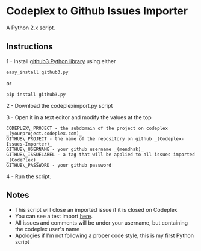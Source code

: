 # Codeplex to Github Issues Importer

A Python 2.x script.

## Instructions

1 - Install [github3 Python library](https://github.com/sigmavirus24/github3.py) using either 
    
    easy_install github3.py 

or

    pip install github3.py

2 - Download the codepleximport.py script

3 - Open it in a text editor and modify the values at the top


    CODEPLEX\_PROJECT - the subdomain of the project on codeplex _(yourproject.codeplex.com)_
    GITHUB\_PROJECT - the name of the repository on github _(Codeplex-Issues-Importer)_
    GITHUB\_USERNAME - your github username _(mendhak)_
    GITHUB\_ISSUELABEL - a tag that will be applied to all issues imported _(CodePlex)_
    GITHUB\_PASSWORD - your github password


4 - Run the script.


## Notes

* This script will close an imported issue if it is closed on Codeplex
* You can see a test import [here](https://github.com/mendhak/Codeplex-Issues-Importer/issues?sort=created&direction=desc&state=closed&page=1). 
* All issues and comments will be under your username, but containing the codeplex user's name
* Apologies if I'm not following a proper code style, this is my first Python script 
